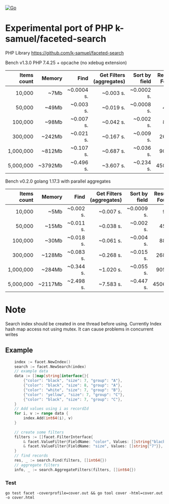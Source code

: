 [![Go](https://github.com/k-samuel/go-faceted-search/actions/workflows/go.yml/badge.svg)](https://github.com/k-samuel/go-faceted-search/actions/workflows/go.yml)
# Experimental port of PHP k-samuel/faceted-search

PHP Library https://github.com/k-samuel/faceted-search


Bench v1.3.0 PHP 7.4.25 + opcache (no xdebug extension)

| Items count     | Memory   | Find             | Get Filters (aggregates) | Sort by field| Results Found    |
|----------------:|---------:|-----------------:|-------------------------:|-------------:|-----------------:|
| 10,000          | ~7Mb     | ~0.0004 s.       | ~0.003 s.                | ~0.0002 s.   | 907              |
| 50,000          | ~49Mb    | ~0.003 s.        | ~0.019 s.                | ~0.0008 s.   | 4550             |
| 100,000         | ~98Mb    | ~0.007 s.        | ~0.042 s.                | ~0.002 s.    | 8817             |
| 300,000         | ~242Mb   | ~0.021 s.        | ~0.167 s.                | ~0.009 s.    | 26891            |
| 1,000,000       | ~812Mb   | ~0.107 s.        | ~0.687 s.                | ~0.036 s.    | 90520            |
| 5,000,000       | ~3792Mb  | ~0.496 s.        | ~3.607 s.                | ~0.234 s.    | 450625           |

Bench v0.2.0 golang 1.17.3 with parallel aggregates

| Items count     | Memory   | Find             | Get Filters (aggregates) | Sort by field| Results Found    |
|----------------:|---------:|-----------------:|-------------------------:|-------------:|-----------------:|
| 10,000          | ~5Mb     | ~0.002 s.        | ~0.007 s.                | ~0.0009 s.   | 907              |
| 50,000          | ~15Mb    | ~0.011 s.        | ~0.038 s.                | ~0.002 s.    | 4550             |
| 100,000         | ~30Mb    | ~0.018 s.        | ~0.061 s.                | ~0.004 s.    | 8817             |
| 300,000         | ~128Mb   | ~0.083 s.        | ~0.268 s.                | ~0.015 s.    | 26891            |
| 1,000,000       | ~284Mb   | ~0.344 s.        | ~1.020 s.                | ~0.055 s.    | 90520            |
| 5,000,000       | ~2117Mb  | ~2.498 s.        | ~7.583 s.                | ~0.447 s.    | 450625           |

# Note

Search index should be created in one thread before using. Currently Index hash map access not using mutex. 
It can cause problems in concurrent writes

## Example
```go
    index := facet.NewIndex()
    search := facet.NewSearch(index)
    // example data
    data := []map[string]interface{}{
        {"color": "black", "size": 7, "group": "A"},
        {"color": "black", "size": 8, "group": "A"},
        {"color": "white", "size": 7, "group": "B"},
        {"color": "yellow", "size": 7, "group": "C"},
        {"color": "black", "size": 7, "group": "C"},
    }
    // Add values using i as recordId
    for i, v := range data {
        index.Add(int64(i), v)
    }
	
    // create some filters
    filters := []facet.FilterInterface{
        & facet.ValueFilter{FieldName: "color", Values: []string{"black"}},
        & facet.ValueFilter{FieldName: "size", Values: []string{"7"}},
    }
    // find records
    res, _ := search.Find(filters, []int64{})
    // aggregate filters
    info, _ := search.AggregateFilters(filters, []int64{})
```

### Test
` go test facet -coverprofile=cover.out && go tool cover -html=cover.out -o cover.html `